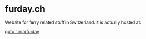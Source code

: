 # furday.ch
Website for furry related stuff in Switzerland. It is actually hosted at:

[goto.ninja/furday](https://goto.ninja/furday)
